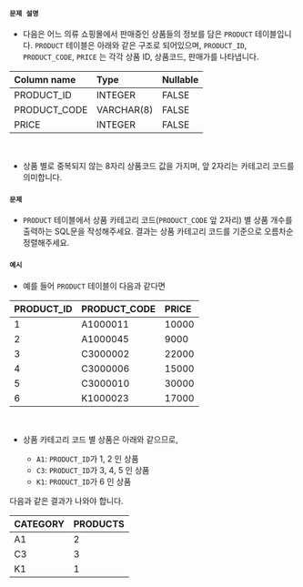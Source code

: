 #### `문제 설명`

- 다음은 어느 의류 쇼핑몰에서 판매중인 상품들의 정보를 담은 `PRODUCT` 테이블입니다. `PRODUCT` 테이블은 아래와 같은 구조로 되어있으며, `PRODUCT_ID`, `PRODUCT_CODE`, `PRICE` 는 각각 상품 ID, 상품코드, 판매가를 나타냅니다.

|Column name|Type|Nullable|
|:--|:--|:--|
|PRODUCT_ID|INTEGER|FALSE|
|PRODUCT_CODE|VARCHAR(8)|FALSE|
|PRICE|INTEGER|FALSE|
<br>

- 상품 별로 중복되지 않는 8자리 상품코드 값을 가지며, 앞 2자리는 카테고리 코드를 의미합니다.

#### `문제`

- `PRODUCT` 테이블에서 상품 카테고리 코드(`PRODUCT_CODE` 앞 2자리) 별 상품 개수를 출력하는 SQL문을 작성해주세요. 결과는 상품 카테고리 코드를 기준으로 오름차순 정렬해주세요.

#### `예시`

- 예를 들어 `PRODUCT` 테이블이 다음과 같다면

|PRODUCT_ID|PRODUCT_CODE|PRICE|
|:--|:--|:--|
|1|A1000011|10000|
|2|A1000045|9000|
|3|C3000002|22000|
|4|C3000006|15000|
|5|C3000010|30000|
|6|K1000023|17000|
<br>

- 상품 카테고리 코드 별 상품은 아래와 같으므로,

  - `A1`: `PRODUCT_ID`가 1, 2 인 상품
  - `C3`: `PRODUCT_ID`가 3, 4, 5 인 상품
  - `K1`: `PRODUCT_ID`가 6 인 상품

다음과 같은 결과가 나와야 합니다.

|CATEGORY|PRODUCTS|
|:--|:--|
|A1|2|
|C3|3|
|K1|1|
<br>